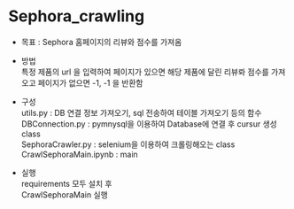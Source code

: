 # Sephora_crawling

- 목표 : Sephora 홈페이지의 리뷰와 점수를 가져옴  
  
- 방법   
특정 제품의 url 을 입력하여 페이지가 있으면 해당 제품에 달린 리뷰롸 점수를 가져오고
페이지가 없으면 -1, -1 을 반환함   
  
- 구성  
utils.py : DB 연결 정보 가져오기, sql 전송하여 테이블 가져오기 등의 함수  
DBConnection.py : pymnysql을 이용하여 Database에 연결 후 cursur 생성 class  
SephoraCrawler.py : selenium을 이용하여 크롤링해오는 class  
CrawlSephoraMain.ipynb : main  
  
- 실행  
requirements 모두 설치 후  
CrawlSephoraMain 실행
